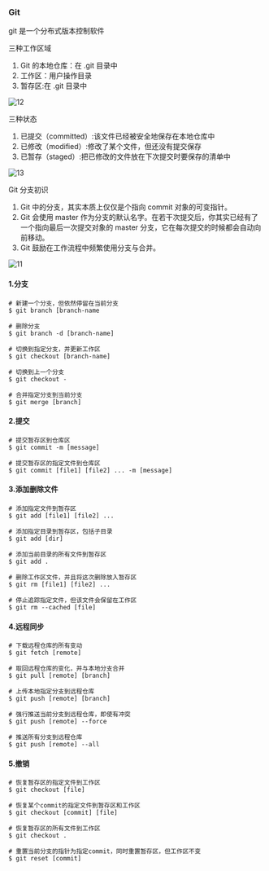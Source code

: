 ### Git

git 是一个分布式版本控制软件

三种工作区域

1. Git 的本地仓库：在 .git 目录中
2. 工作区：用户操作目录
3. 暂存区:在 .git 目录中

![12](/Users/wx/project/interview/docs/秘籍/images/12.jpeg)

三种状态

1. 已提交（committed）:该文件已经被安全地保存在本地仓库中
2. 已修改（modified）:修改了某个文件，但还没有提交保存
3. 已暂存（staged）:把已修改的文件放在下次提交时要保存的清单中

![13](/Users/wx/project/interview/docs/秘籍/images/13.jpeg)

Git 分支初识

1. Git 中的分支，其实本质上仅仅是个指向 commit 对象的可变指针。
2. Git 会使用 master 作为分支的默认名字。在若干次提交后，你其实已经有了一个指向最后一次提交对象的 master 分支，它在每次提交的时候都会自动向前移动。
3. Git 鼓励在工作流程中频繁使用分支与合并。

![11](/Users/wx/project/interview/docs/秘籍/images/11.png)



#### 1.分支

```shell
# 新建一个分支，但依然停留在当前分支
$ git branch [branch-name

# 删除分支
$ git branch -d [branch-name]

# 切换到指定分支，并更新工作区
$ git checkout [branch-name]

# 切换到上一个分支
$ git checkout -

# 合并指定分支到当前分支
$ git merge [branch]
```

#### 2.提交

```shell
# 提交暂存区到仓库区
$ git commit -m [message]

# 提交暂存区的指定文件到仓库区
$ git commit [file1] [file2] ... -m [message]
```

#### 3.添加删除文件

```shell
# 添加指定文件到暂存区
$ git add [file1] [file2] ...

# 添加指定目录到暂存区，包括子目录
$ git add [dir]

# 添加当前目录的所有文件到暂存区
$ git add .

# 删除工作区文件，并且将这次删除放入暂存区
$ git rm [file1] [file2] ...

# 停止追踪指定文件，但该文件会保留在工作区
$ git rm --cached [file]
```

#### 4.远程同步

```shell
# 下载远程仓库的所有变动
$ git fetch [remote]

# 取回远程仓库的变化，并与本地分支合并
$ git pull [remote] [branch]

# 上传本地指定分支到远程仓库
$ git push [remote] [branch]

# 强行推送当前分支到远程仓库，即使有冲突
$ git push [remote] --force

# 推送所有分支到远程仓库
$ git push [remote] --all
```

#### 5.撤销

```shell
# 恢复暂存区的指定文件到工作区
$ git checkout [file]

# 恢复某个commit的指定文件到暂存区和工作区
$ git checkout [commit] [file]

# 恢复暂存区的所有文件到工作区
$ git checkout .

# 重置当前分支的指针为指定commit，同时重置暂存区，但工作区不变
$ git reset [commit]
```

###